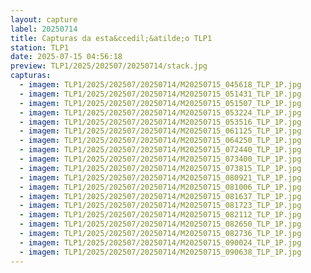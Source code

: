 ```yaml
---
layout: capture
label: 20250714
title: Capturas da esta&ccedil;&atilde;o TLP1
station: TLP1
date: 2025-07-15 04:56:18
preview: TLP1/2025/202507/20250714/stack.jpg
capturas:
  - imagem: TLP1/2025/202507/20250714/M20250715_045618_TLP_1P.jpg
  - imagem: TLP1/2025/202507/20250714/M20250715_051431_TLP_1P.jpg
  - imagem: TLP1/2025/202507/20250714/M20250715_051507_TLP_1P.jpg
  - imagem: TLP1/2025/202507/20250714/M20250715_053224_TLP_1P.jpg
  - imagem: TLP1/2025/202507/20250714/M20250715_053516_TLP_1P.jpg
  - imagem: TLP1/2025/202507/20250714/M20250715_061125_TLP_1P.jpg
  - imagem: TLP1/2025/202507/20250714/M20250715_064250_TLP_1P.jpg
  - imagem: TLP1/2025/202507/20250714/M20250715_072440_TLP_1P.jpg
  - imagem: TLP1/2025/202507/20250714/M20250715_073400_TLP_1P.jpg
  - imagem: TLP1/2025/202507/20250714/M20250715_073815_TLP_1P.jpg
  - imagem: TLP1/2025/202507/20250714/M20250715_080921_TLP_1P.jpg
  - imagem: TLP1/2025/202507/20250714/M20250715_081006_TLP_1P.jpg
  - imagem: TLP1/2025/202507/20250714/M20250715_081637_TLP_1P.jpg
  - imagem: TLP1/2025/202507/20250714/M20250715_081723_TLP_1P.jpg
  - imagem: TLP1/2025/202507/20250714/M20250715_082112_TLP_1P.jpg
  - imagem: TLP1/2025/202507/20250714/M20250715_082650_TLP_1P.jpg
  - imagem: TLP1/2025/202507/20250714/M20250715_082736_TLP_1P.jpg
  - imagem: TLP1/2025/202507/20250714/M20250715_090024_TLP_1P.jpg
  - imagem: TLP1/2025/202507/20250714/M20250715_090638_TLP_1P.jpg
---
```

